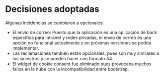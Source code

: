 # Decisiones adoptadas

Algunas incidencias se cambiaron a opcionales:
* El envío de correo: Puesto que la aplicación es una aplicación de back especifica para intranet y redes privadas, el envío de correo es una opción no funcional actualmente y en próximas versiones se podría implementar.
* Las reclamaciones también están opcionales, pues son muy similares a los siniestros y se pueden hacer con formato A4.
* El widget de cookie consent fue eliminado pues provocaba muchos fallos en la nube con la incompatibilidad entre bootstrap.
